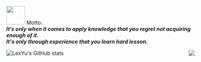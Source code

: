 <!--
**TLexYuW/TLexYuW** is a ✨ _special_ ✨ repository because its `README.md` (this file) appears on your GitHub profile.

Here are some ideas to get you started:

- 🔭 I’m currently working on ...
- 🌱 I’m currently learning ...
- 👯 I’m looking to collaborate on ...
- 🤔 I’m looking for help with ...
- 💬 Ask me about ...
- 📫 How to reach me: ...
- 😄 Pronouns: ...
- ⚡ Fun fact: ...
-->

<img src="https://user-images.githubusercontent.com/84486286/217135239-81d1903d-f6ae-416e-a609-348bfd10cd71.png" width="50px"> Motto:</br>
**_It‘s only when it comes to apply knowledge that you regret not acquiring enough of it.</br> It's only through experience that you learn hard lesson._**

![LexYu's GitHub stats](https://github-readme-stats-git-masterrstaa-rickstaa.vercel.app/api/?username=TLexYuW&show_icons=true&theme=algolia)<img align="right" src="https://github-readme-stats-git-masterrstaa-rickstaa.vercel.app/api/top-langs/?username=TLexYuW&show_icons=true&theme=algolia&hide=css,html">
